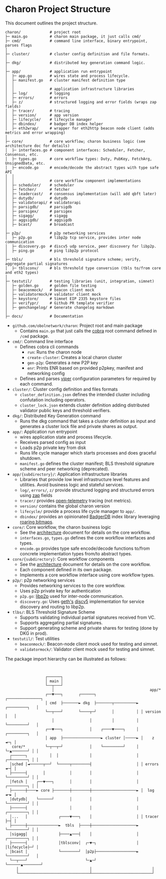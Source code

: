 # Charon Project Structure

This document outlines the project structure.

```
charon/             # project root
├─ main.go          # charon main package, it just calls cmd/
├─ cmd/             # command line interface, binary entrypoint, parses flags
│
├─ cluster/         # cluster config definition and file formats.
│
├─ dkg/             # distributed key generation command logic.
│
├─ app/             # application run entrypoint
│  ├─ app.go        # wires state and process lifecycle.
│  ├─ manifest.go   # cluster manifest definition type
│  │
│  │                # application infrastructure libraries
│  ├─ log/          # logging
│  ├─ errors/       # errors
│  ├─ z/            # structured logging and error fields (wraps zap fields)
│  ├─ tracer/       # tracing
│  ├─ version/      # app version
│  ├─ lifecycle/    # lifecycle manager
│  ├─ dbindex/      # badger DB index helper
│  ├─ eth2wrap/     # wrapper for eth2http beacon node client (adds metrics and error wrapping)
│
├─ core/            # core workflow; charon business logic (see architecture doc for details)
│  ├─ interfaces.go # component interfaces: Scheduler, Fetcher, Consensus, etc.
│  ├─ types.go      # core workflow types: Duty, PubKey, FetchArg, UnsignedData, etc.
│  ├─ encode.go     # encode/decode the abstract types with type safe API
│  │
│  │                # core workflow component implementations
│  ├─ scheduler/    # scheduler
│  ├─ fetcher/      # fetcher
│  ├─ leadercast/   # consensus implementation (will add qbft later)
│  ├─ dutydb/       # dutydb
│  ├─ validatorapi/ # validatorapi
│  ├─ parsigdb/     # parsigdb
│  ├─ parsigex/     # parsigex
│  ├─ sigagg/       # sigagg
│  ├─ aggsigdb/     # aggsigdb
│  ├─ bcast/        # broadcast
│
├─ p2p/             # p2p networking services
│  ├─ p2p.go        # libp2p tcp service, provides inter node communication
│  ├─ discovery.go  # discv5 udp service, peer discovery for libp2p.
│  ├─ ping.go       # ping libp2p protocol
│
├─ tbls/            # bls threshold signature scheme; verify, aggregate partial signatures
│  ├─ tblsconv/     # bls threshold type conversion (tbls to/from core and eth2 types)
│
├─ testutil/        # testing libraries (unit, integration, simnet)
│  ├─ golden.go     # golden file testing
│  ├─ beaconmock/   # beacon client mock
│  ├─ validatormock/# validator client mock
│  ├─ keystore/     # Simnet EIP 2335 keystore files
│  ├─ verifypr/     # Github PR template verifier
│  ├─ genchangelog/ # Generate changelog markdown
│
├─ docs/            # Documentation
```

- `github.com/obolnetwork/charon`: Project root and main package
  - Contains `main.go` that just calls the [cobra](https://github.com/spf13/cobra) root command defined in `/cmd` package.
- `cmd/`: Command line interface
  - Defines cobra cli commands
    - `run`: Runs the charon node
    - `create-cluster`: Creates a local charon cluster
    - `gen-p2p`: Generates a new P2P key
    - `enr`: Prints ENR based on provided p2pkey, manifest and networking config
  - Defines and parses [viper](https://github.com/spf13/viper) configuration parameters for required by each command.
- `cluster/`: Cluster config definition and files formats
  - `cluster_definition.json` defines the intended cluster including confutation including operators.
  - `cluster_lock.json` extends cluster definition adding distributed validator public keys and threshold verifiers.
- `dkg/`: Distributed Key Generation command
  - Runs the dkg command that takes a cluster definition as input and generates a cluster lock file and private shares as output.
- `app/`: Application run entrypoint
  - wires application state and process lifecycle.
  - Receives parsed config as input
  - Loads p2p private key from disk
  - Runs life cycle manager which starts processes and does graceful shutdown.
  - `manifest.go` defines the cluster manifest; BLS threshold signature scheme and peer networking (deprecated).
- `app/{subdirectory}/`: Application infrastructure libraries
  - Libraries that provide low level infrastructure level features and utilities. Avoid business logic and stateful services.
  - `log/`, `errors/`, `z/` provide structured logging and structured errors using [zap](https://github.com/uber-go/zap) fields
  - `tracer/` provides [open-telemetry](https://github.com/open-telemetry/opentelemetry-go) tracing (not metrics).
  - `version/` contains the global charon version
  - `lifecycle/` provide a process life cycle manager to `app/`.
  - `dbindex/` provides an opinionated [BadgerDB](https://github.com/dgraph-io/badger) index library leveraging [roaring bitmaps](https://github.com/dgraph-io/sroar).
- `core/`: Core workflow, the charon business logic
  - See the [architecture](architecture.md) document for details on the core workflow.
  - `interfaces.go`, `types.go` defines the core workflow interfaces and types.
  - `encode.go` provides type safe encode/decode functions to/from concrete implementation types from/to abstract types.
- `core/{subdirectory}`: Core workflow components
  - See the [architecture](architecture.md) document for details on the core workflow.
  - Each component defined in its own package.
  - Implements a core workflow interface using core workflow types.
- `p2p/`: p2p networking services
  - Provides networking services to the core workflow.
  - Uses p2p private key for authentication
  - `p2p.go`: [libp2p](https://github.com/libp2p/go-libp2p) used for inter-node communication.
  - `discovery.go`: Uses [geth's](https://github.com/ethereum/go-ethereum/tree/master/p2p/discover) [discv5](https://github.com/ethereum/devp2p/blob/master/discv5/discv5.md) implementation for service discovery and routing to libp2p.
- `tlbs/`: BLS Threshold Signature Scheme
  - Supports validating individual partial signatures received from VC.
  - Supports aggregating partial signatures.
  - Support generating scheme and private shares for testing (done by DKG in prod).
- `testutil/`: Test utilities
  - `beaconmock/`: Beacon-node client mock used for testing and simnet.
  - `validatormock/`: Validator client mock used for testing and simnet.

The package import hierarchy can be illustrated as follows:
```


                  ┌──────┐
                  │ main │
                  └──┬───┘
                     │                                           app/*
                  ┌──▼───┐       ┌──────┐                  ┌───────────────┐
                  │ cmd  ├───────► dkg  ├───────┬──────────► ┌─────────┐   │
                  └──┬───┘       └────┬─┘       │          │ │ version │   │
                     │                │         │          │ └─────────┘   │
                  ┌──▼───┐            │    ┌────▼────┐     │ ┌─────────┐   │
                  │ app  ├─────────────────► cluster │─────► │    z    ◄─┐ │
   core/*         └─┬──┬─┘            │    └─────────┘     │ └─▲───────┘ │ │
  ┌──────┐          │  │              │                    │ ┌─┴───────┐ │ │
  │sched │◄──────┬──┘  └─────┬────────┤                    │ │ errors  ◄─┤ │
  ├──────┤       │           │        │                    │ └─────────┘ │ │
  │fetch │    ┌──▼───┐       │        │                    │ ┌─────────┐ │ │
  ├──────┼────► core ├───────┼────────┼────────────────────► │  log    ◄─► │
  │dutydb│    └──────┘       │        │                    │ └─────────┘ │ │
  ├──────┤                   │        │                    │ ┌─────────┐ │ │
  │...   │              ┌────▼───┐    │                    │ │ tracer  ├─┤ │
  ├──────┼──────────────►  tbls  ├────┼────────────────────► └─────────┘ │ │
  │sigagg│              ├────▲───┤    │                    │ ┌─────────┐ │ │
  ├──────┤              │tblsconv│  ┌─▼─┐                  │ │lifecycle├─┘ │
  │bcast │              └────────┘  │p2p├──────────────────► └─────────┘   │
  └──┬───┘                          └─▲─┘                  └──────▲────────┘
     │                                │                           │
     └────────────────────────────────┴───────────────────────────┘

```
